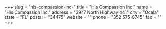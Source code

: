 +++
slug = "his-compassion-inc-"
title = "His Compassion Inc."
name = "His Compassion Inc."
address = "3947 North Highway 441"
city = "Ocala"
state = "FL"
postal = "34475"
website = ""
phone = "352 575-8745"
fax = ""
+++
